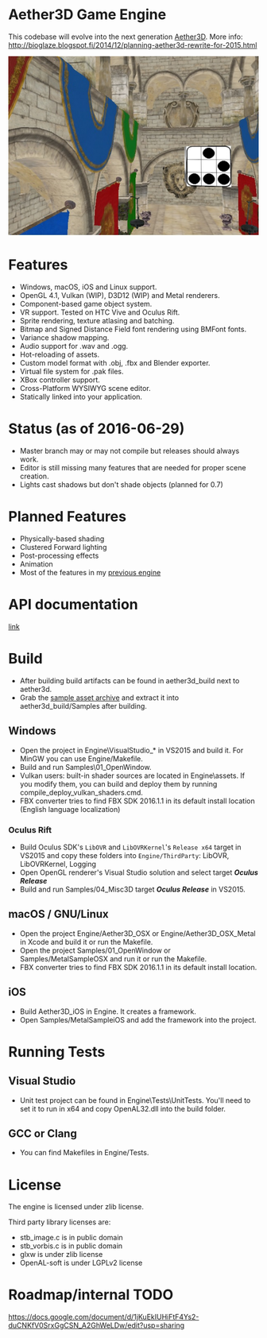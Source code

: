 # Aether3D Game Engine
This codebase will evolve into the next generation [Aether3D](http://twiren.kapsi.fi/aether3d.html). More info: http://bioglaze.blogspot.fi/2014/12/planning-aether3d-rewrite-for-2015.html

![Screenshot](/Engine/Assets/sample.jpg)

# Features

  - Windows, macOS, iOS and Linux support.
  - OpenGL 4.1, Vulkan (WIP), D3D12 (WIP) and Metal renderers.
  - Component-based game object system.
  - VR support. Tested on HTC Vive and Oculus Rift.
  - Sprite rendering, texture atlasing and batching.
  - Bitmap and Signed Distance Field font rendering using BMFont fonts.
  - Variance shadow mapping.
  - Audio support for .wav and .ogg.
  - Hot-reloading of assets.
  - Custom model format with .obj, .fbx and Blender exporter.
  - Virtual file system for .pak files.
  - XBox controller support.
  - Cross-Platform WYSIWYG scene editor.
  - Statically linked into your application.

# Status (as of 2016-06-29)

  - Master branch may or may not compile but releases should always work.
  - Editor is still missing many features that are needed for proper scene creation.
  - Lights cast shadows but don't shade objects (planned for 0.7)

# Planned Features

  - Physically-based shading
  - Clustered Forward lighting
  - Post-processing effects
  - Animation
  - Most of the features in my [previous engine](http://twiren.kapsi.fi/aether3d.html)

# API documentation

[link](http://twiren.kapsi.fi/doc_v0.5.5/html/)

# Build

  - After building build artifacts can be found in aether3d_build next to aether3d.
  - Grab the [sample asset archive](http://twiren.kapsi.fi/files/aether3d_sample_v0.5.5.zip) and extract it into aether3d_build/Samples after building.

## Windows

  - Open the project in Engine\VisualStudio_* in VS2015 and build it. For MinGW you can use Engine/Makefile.
  - Build and run Samples\01_OpenWindow.
  - Vulkan users: built-in shader sources are located in Engine\assets. If you modify them, you can build and deploy them by running compile_deploy_vulkan_shaders.cmd. 
  - FBX converter tries to find FBX SDK 2016.1.1 in its default install location (English language localization)
  
### Oculus Rift
  - Build Oculus SDK's `LibOVR` and `LibOVRKernel`'s `Release x64` target in VS2015 and copy these folders into `Engine/ThirdParty`: LibOVR, LibOVRKernel, Logging
  - Open OpenGL renderer's Visual Studio solution and select target ***Oculus Release***
  - Build and run Samples/04_Misc3D target ***Oculus Release*** in VS2015.

## macOS / GNU/Linux

  - Open the project Engine/Aether3D_OSX or Engine/Aether3D_OSX_Metal in Xcode and build it or run the Makefile.
  - Open the project Samples/01_OpenWindow or Samples/MetalSampleOSX and run it or run the Makefile.
  - FBX converter tries to find FBX SDK 2016.1.1 in its default install location.

## iOS
  - Build Aether3D_iOS in Engine. It creates a framework.
  - Open Samples/MetalSampleiOS and add the framework into the project.

# Running Tests

## Visual Studio

  - Unit test project can be found in Engine\Tests\UnitTests. You'll need to set it to run in x64 and copy OpenAL32.dll into the build folder.

## GCC or Clang

  - You can find Makefiles in Engine/Tests.

# License

The engine is licensed under zlib license.

Third party library licenses are:

  - stb_image.c is in public domain
  - stb_vorbis.c is in public domain
  - glxw is under zlib license
  - OpenAL-soft is under LGPLv2 license

# Roadmap/internal TODO

https://docs.google.com/document/d/1jKuEkIUHiFtF4Ys2-duCNKfV0SrxGgCSN_A2GhWeLDw/edit?usp=sharing
